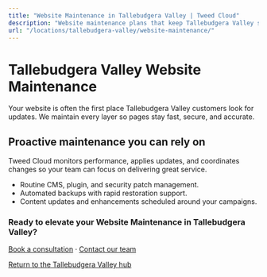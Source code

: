 ```yaml
---
title: "Website Maintenance in Tallebudgera Valley | Tweed Cloud"
description: "Website maintenance plans that keep Tallebudgera Valley sites secure and up to date."
url: "/locations/tallebudgera-valley/website-maintenance/"
---
```


# Tallebudgera Valley Website Maintenance

Your website is often the first place Tallebudgera Valley customers look for updates. We maintain every layer so pages stay fast, secure, and accurate.

## Proactive maintenance you can rely on

Tweed Cloud monitors performance, applies updates, and coordinates changes so your team can focus on delivering great service.

- Routine CMS, plugin, and security patch management.
- Automated backups with rapid restoration support.
- Content updates and enhancements scheduled around your campaigns.

### Ready to elevate your Website Maintenance in Tallebudgera Valley?

[Book a consultation](/consultation/) · [Contact our team](/contact/)

[Return to the Tallebudgera Valley hub](/locations/tallebudgera-valley/)
